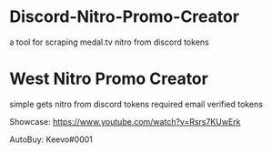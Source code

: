 # Discord-Nitro-Promo-Creator
a tool for scraping medal.tv nitro from discord tokens


# West Nitro Promo Creator

simple gets nitro from discord tokens
required email verified tokens


Showcase:
https://www.youtube.com/watch?v=Rsrs7KUwErk

AutoBuy: Keevo#0001
